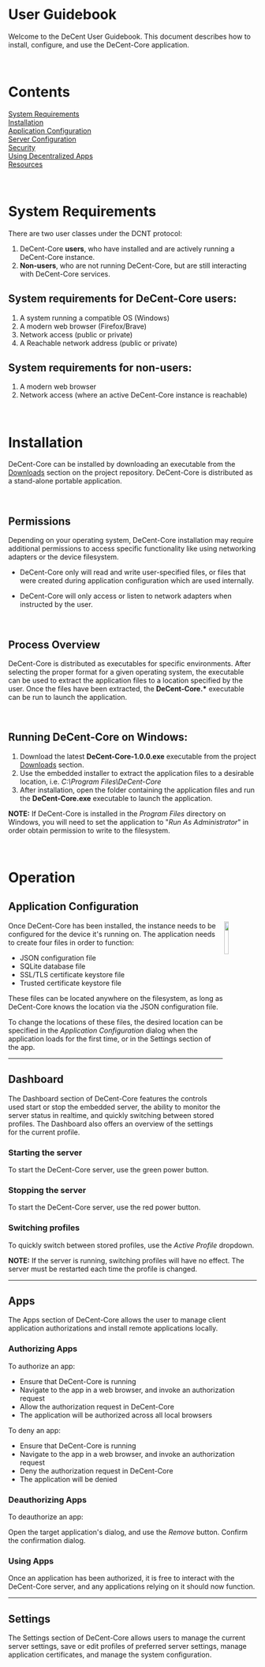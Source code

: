 # User Guidebook

Welcome to the DeCent User Guidebook. This document describes how to install, configure, and use the DeCent-Core application.

<br>

# Contents

<a href="">System Requirements</a><br>
<a href="">Installation</a><br>
<a href="">Application Configuration</a><br>
<a href="">Server Configuration</a><br>
<a href="">Security</a><br>
<a href="">Using Decentralized Apps</a><br>
<a href="">Resources</a><br>

<br>

# System Requirements

There are two user classes under the DCNT protocol:

1. DeCent-Core <b>users</b>, who have installed and are actively running a DeCent-Core instance.
2. <b>Non-users</b>, who are not running DeCent-Core, but are still interacting with DeCent-Core services.

## System requirements for DeCent-Core users:

1. A system running a compatible OS (Windows)
2. A modern web browser (Firefox/Brave)
3. Network access (public or private)
4. A Reachable network address (public or private)

## System requirements for non-users:

1. A modern web browser
2. Network access (where an active DeCent-Core instance is reachable)

<br>

# Installation

DeCent-Core can be installed by downloading an executable from the <a href="">Downloads</a> section on the project repository. DeCent-Core is distributed as a stand-alone portable application.

<br>

## Permissions

Depending on your operating system, DeCent-Core installation may require additional permissions to access specific functionality like using networking adapters or the device filesystem.

- DeCent-Core only will read and write user-specified files, or files that were created during application configuration which are used internally.

- DeCent-Core will only access or listen to network adapters when instructed by the user. 

<br>

## Process Overview

DeCent-Core is distributed as executables for specific environments. After selecting the proper format for a given operating system, the executable can be used to extract the application files to a location specified by the user. Once the files have been extracted, the <b>DeCent-Core.*</b> executable can be run to launch the application. 


<br>

## Running DeCent-Core on Windows:

1. Download the latest <b>DeCent-Core-1.0.0.exe</b> executable from the project <a href="">Downloads</a> section.
2. Use the embedded installer to extract the application files to a desirable location, i.e. <i>C:\Program Files\DeCent-Core</i>
3. After installation, open the folder containing the application files and run the <b>DeCent-Core.exe</b> executable to launch the application.
    
<b>NOTE:</b> If DeCent-Core is installed in the <i>Program Files</i> directory on Windows, you will need to set the application to "<i>Run As Administrator</i>" in order obtain permission to write to the filesystem.

<br>

# Operation

## Application Configuration

<img src="./assets/screenshot-application-configuration.svg" style="width: 13%;" align="right">

Once DeCent-Core has been installed, the instance needs to be configured for the device it's running on. The application needs to create four files in order to function:

- JSON configuration file
- SQLite database file
- SSL/TLS certificate keystore file
- Trusted certificate keystore file

These files can be located anywhere on the filesystem, as long as DeCent-Core knows the location via the JSON configuration file.

To change the locations of these files, the desired location can be specified in the <i>Application Configuration</i> dialog when the application loads for the first time, or in the Settings section of the app.

<hr>

## Dashboard

The Dashboard section of DeCent-Core features the controls used start or stop the embedded server, the ability to monitor the server status in realtime, and quickly switching between stored profiles. The Dashboard also offers an overview of the settings for the current profile.

### Starting the server

To start the DeCent-Core server, use the green power button.

### Stopping the server

To start the DeCent-Core server, use the red power button.

### Switching profiles

To quickly switch between stored profiles, use the <i>Active Profile</i> dropdown.

<b>NOTE:</b> If the server is running, switching profiles will have no effect. The server must be restarted each time the profile is changed.


<hr>

## Apps

The Apps section of DeCent-Core allows the user to manage client application authorizations and install remote applications locally.


### Authorizing Apps

To authorize an app: 

- Ensure that DeCent-Core is running
- Navigate to the app in a web browser, and invoke an authorization request
- Allow the authorization request in DeCent-Core
- The application will be authorized across all local browsers

To deny an app:

- Ensure that DeCent-Core is running
- Navigate to the app in a web browser, and invoke an authorization request
- Deny the authorization request in DeCent-Core
- The application will be denied

### Deauthorizing Apps

To deauthorize an app:

Open the target application's dialog, and use the <i>Remove</i> button. Confirm the confirmation dialog.


### Using Apps

Once an application has been authorized, it is free to interact with the DeCent-Core server, and any applications relying on it should now function.

<hr>

## Settings

The Settings section of DeCent-Core allows users to manage the current server settings, save or edit profiles of preferred server settings, manage application certificates, and manage the system configuration.
